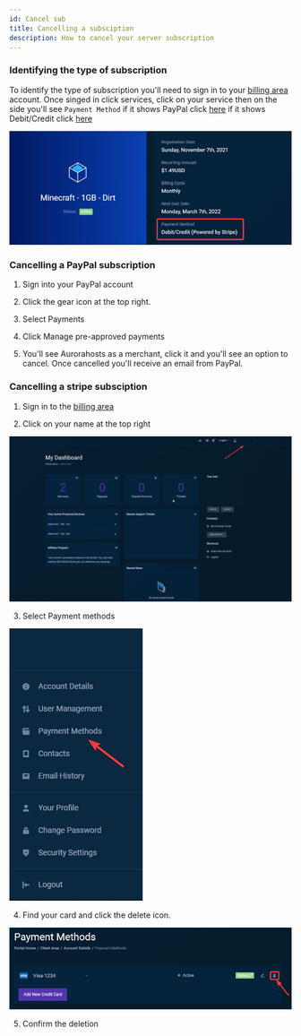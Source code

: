 ```yaml
---
id: Cancel sub
title: Cancelling a subsciption
description: How to cancel your server subscription
---
```


### Identifying the type of subscription

To identify the type of subscription you'll need to sign in to your [billing area](https://billing.aurorahosts.com) account. Once singed in click services, click on your service then on the side you'll see `Payment Method` if it shows PayPal click [here](#cancelling-a-paypal-subscription) if it shows Debit/Credit click [here](#cancelling-a-stripe-subsciption)

![Payment method](../../images/Billing/Cancellation/1_productinfo.png)

### Cancelling a PayPal subscription

1. Sign into your PayPal account

2. Click the gear icon at the top right.

3. Select Payments

4. Click Manage pre-approved payments

5. You'll see Aurorahosts as a merchant, click it and you'll see an option to cancel. Once cancelled you'll receive an email from PayPal.

### Cancelling a stripe subsciption

1. Sign in to the [billing area](https://billing.aurorahosts.com)

2. Click on your name at the top right

![Name](../../images/Billing/Cancellation/2_home.png)

3. Select Payment methods

![Payment methods](../../images/Billing/Cancellation/3_payment.png)

4. Find your card and click the delete icon.

![Delete card](../../images/Billing/Cancellation/4_delcard.png)

5. Confirm the deletion